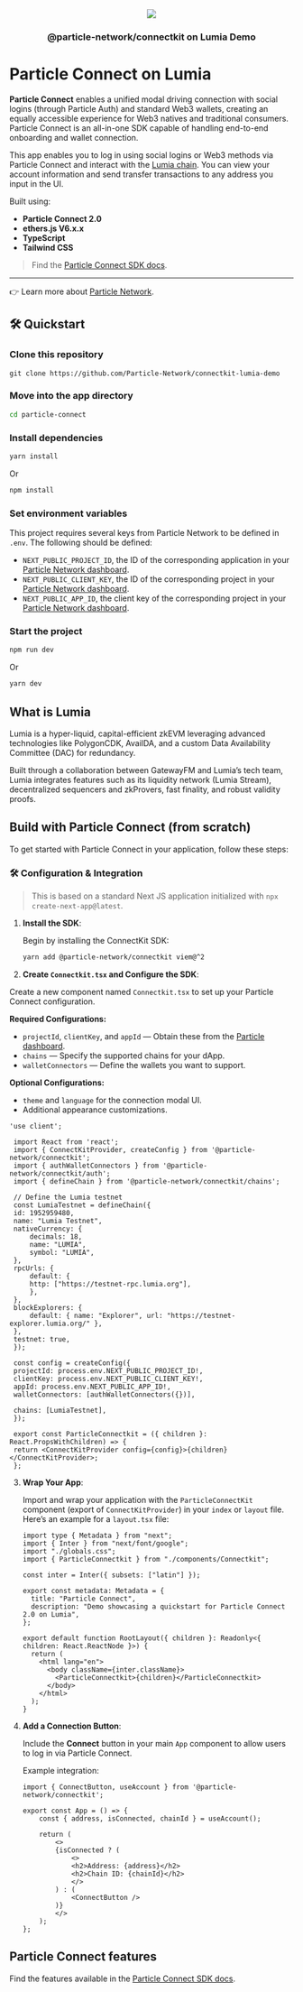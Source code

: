 
<div align="center">
  <a href="https://particle.network/">
    <img src="https://i.imgur.com/xmdzXU4.png" />
  </a>
  <h3>
 @particle-network/connectkit on Lumia Demo 
  </h3>
</div>

# Particle Connect on Lumia

**Particle Connect** enables a unified modal driving connection with social logins (through Particle Auth) and standard Web3 wallets, creating an equally accessible experience for Web3 natives and traditional consumers. Particle Connect is an all-in-one SDK capable of handling end-to-end onboarding and wallet connection.

This app enables you to log in using social logins or Web3 methods via Particle Connect and interact with the [Lumia chain](https://docs.lumia.org/). You can view your account information and send transfer transactions to any address you input in the UI.

Built using:

- **Particle Connect 2.0**
- **ethers.js V6.x.x**
- **TypeScript**
- **Tailwind CSS**

> Find the [Particle Connect SDK docs](https://developers.particle.network/api-reference/connect/desktop/web).

***

👉 Learn more about [Particle Network](https://particle.network).

## 🛠️ Quickstart

### Clone this repository
```
git clone https://github.com/Particle-Network/connectkit-lumia-demo
```

### Move into the app directory

```sh
cd particle-connect
```

### Install dependencies

```sh
yarn install
```

Or

```sh
npm install
```

### Set environment variables
This project requires several keys from Particle Network to be defined in `.env`. The following should be defined:
- `NEXT_PUBLIC_PROJECT_ID`, the ID of the corresponding application in your [Particle Network dashboard](https://dashboard.particle.network/#/applications).
- `NEXT_PUBLIC_CLIENT_KEY`, the ID of the corresponding project in your [Particle Network dashboard](https://dashboard.particle.network/#/applications).
- `NEXT_PUBLIC_APP_ID`, the client key of the corresponding project in your [Particle Network dashboard](https://dashboard.particle.network/#/applications).

### Start the project
```sh
npm run dev
```

Or

```sh
yarn dev
```

## What is Lumia

Lumia is a hyper-liquid, capital-efficient zkEVM leveraging advanced technologies like PolygonCDK, AvailDA, and a custom Data Availability Committee (DAC) for redundancy. 

Built through a collaboration between GatewayFM and Lumia’s tech team, Lumia integrates features such as its liquidity network (Lumia Stream), decentralized sequencers and zkProvers, fast finality, and robust validity proofs.

## Build with Particle Connect (from scratch)

To get started with Particle Connect in your application, follow these steps:

### 🛠 Configuration & Integration

> This is based on a standard Next JS application initialized with `npx create-next-app@latest`.

1. **Install the SDK**: 

   Begin by installing the ConnectKit SDK:

   ```bash
   yarn add @particle-network/connectkit viem@^2
   ```

2. **Create `Connectkit.tsx` and Configure the SDK**: 

  Create a new component named `Connectkit.tsx` to set up your Particle Connect configuration.

   **Required Configurations:**
   - `projectId`, `clientKey`, and `appId` — Obtain these from the [Particle dashboard](https://dashboard.particle.network/).
   - `chains` — Specify the supported chains for your dApp.
   - `walletConnectors` — Define the wallets you want to support.

   **Optional Configurations:**
   - `theme` and `language` for the connection modal UI.
   - Additional appearance customizations.

   ```tsx
   'use client';

    import React from 'react';
    import { ConnectKitProvider, createConfig } from '@particle-network/connectkit';
    import { authWalletConnectors } from '@particle-network/connectkit/auth';
    import { defineChain } from '@particle-network/connectkit/chains';

    // Define the Lumia testnet
    const LumiaTestnet = defineChain({
    id: 1952959480,
    name: "Lumia Testnet",
    nativeCurrency: {
        decimals: 18,
        name: "LUMIA",
        symbol: "LUMIA",
    },
    rpcUrls: {
        default: {
        http: ["https://testnet-rpc.lumia.org"],
        },
    },
    blockExplorers: {
        default: { name: "Explorer", url: "https://testnet-explorer.lumia.org/" },
    },
    testnet: true,
    });

    const config = createConfig({
    projectId: process.env.NEXT_PUBLIC_PROJECT_ID!,
    clientKey: process.env.NEXT_PUBLIC_CLIENT_KEY!,
    appId: process.env.NEXT_PUBLIC_APP_ID!,
    walletConnectors: [authWalletConnectors({})],

    chains: [LumiaTestnet],
    });

    export const ParticleConnectkit = ({ children }: React.PropsWithChildren) => {
    return <ConnectKitProvider config={config}>{children}</ConnectKitProvider>;
    };
   ```

3. **Wrap Your App**:

   Import and wrap your application with the `ParticleConnectKit` component (export of `ConnectKitProvider`) in your `index` or `layout` file. Here’s an example for a `layout.tsx` file:

   ```tsx
   import type { Metadata } from "next";
   import { Inter } from "next/font/google";
   import "./globals.css";
   import { ParticleConnectkit } from "./components/Connectkit";

   const inter = Inter({ subsets: ["latin"] });

   export const metadata: Metadata = {
     title: "Particle Connect",
     description: "Demo showcasing a quickstart for Particle Connect 2.0 on Lumia",
   };

   export default function RootLayout({ children }: Readonly<{ children: React.ReactNode }>) {
     return (
       <html lang="en">
         <body className={inter.className}>
           <ParticleConnectkit>{children}</ParticleConnectkit>
         </body>
       </html>
     );
   }
   ```

4. **Add a Connection Button**:

   Include the **Connect** button in your main `App` component to allow users to log in via Particle Connect.

   Example integration:

   ```tsx
   import { ConnectButton, useAccount } from '@particle-network/connectkit';

   export const App = () => {
       const { address, isConnected, chainId } = useAccount();

       return (
           <>
           {isConnected ? (
               <>
               <h2>Address: {address}</h2>
               <h2>Chain ID: {chainId}</h2>
               </>
           ) : (
               <ConnectButton />
           )}
           </>
       );
   };
   ```

## Particle Connect features

Find the features available in the [Particle Connect SDK docs](https://developers.particle.network/api-reference/connect/desktop/web#particle-connect-for-web).
